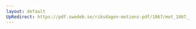 ```yaml
---
layout: default
UpRedirect: https://pdf.swedeb.se/riksdagen-motions-pdf/1867/mot_1867__fk__00050/mot_1867__fk__00050_001.pdf
---
```

